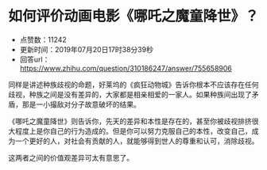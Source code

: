 # 如何评价动画电影《哪吒之魔童降世》？
- 点赞数：11242
- 更新时间：2019年07月20日17时38分39秒
- 回答url：https://www.zhihu.com/question/310186247/answer/755658906
<body>
 <p data-pid="h_MRZxTq">同样是讲述种族歧视的命题，好莱坞的《疯狂动物城》告诉你根本不应该存在任何歧视，种族之间是没有差异的，大家都是相亲相爱的一家人。如果种族间出现了矛盾，那是一小撮敌对分子故意破坏的结果。</p>
 <p data-pid="ETqibl8Y">《哪吒之魔童降世》则告诉你，先天的差异和本性是存在的，甚至你被歧视排挤很大程度上是你自己的行为造成的。但是你可以努力克服自己的本性，改变自己，成为一个更好的人，对社会有贡献的人，就能够得到世人的尊重和认可，消除歧视。</p>
 <p data-pid="m3i-npAI">这两者之间的价值观差异可太有意思了。</p>
</body>